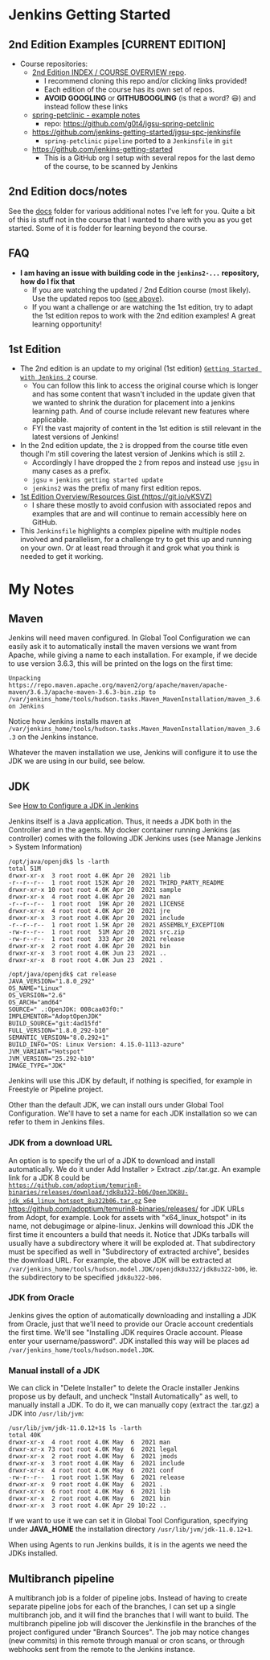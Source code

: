 # Jenkins Getting Started

## 2nd Edition Examples **[CURRENT EDITION]**

- Course repositories:
  - [2nd Edition INDEX / COURSE OVERVIEW repo](https://github.com/g0t4/course-jenkins-getting-started). 
    - I recommend cloning this repo and/or clicking links provided! 
    - Each edition of the course has its own set of repos.
    - **AVOID GOOGLING** or **GITHUBOOGLING** (is that a word? :smiley:) and instead follow these links 
  - [spring-petclinic - example notes](docs/spring-petclinic.md)
    - repo: https://github.com/g0t4/jgsu-spring-petclinic
  - https://github.com/jenkins-getting-started/jgsu-spc-jenkinsfile
    - `spring-petclinic` `pipeline` ported to a `Jenkinsfile` in `git`
  - https://github.com/jenkins-getting-started
    - This is a GitHub org I setup with several repos for the last demo of the course, to be scanned by Jenkins

## 2nd Edition docs/notes

See the [docs](docs) folder for various additional notes I've left for you. Quite a bit of this is stuff not in the course that I wanted to share with you as you get started. Some of it is fodder for learning beyond the course. 

## FAQ

- **I am having an issue with building code in the `jenkins2-...` repository, how do I fix that**
  - If you are watching the updated / 2nd Edition course (most likely). Use the updated repos too ([see above](https://github.com/g0t4/course-jenkins-getting-started/blob/master/README.md#2nd-edition-examples-current-edition)).
  - If you want a challenge or are watching the 1st edition, try to adapt the 1st edition repos to work with the 2nd edition examples! A great learning opportunity!

## 1st Edition 

- The 2nd edition is an update to my original (1st edition) [`Getting Started with Jenkins 2`](https://www.pluralsight.com/courses/jenkins-2-getting-started) course.
  - You can follow this link to access the original course which is longer and has some content that wasn't included in the update given that we wanted to shrink the duration for placement into a jenkins learning path. And of course include relevant new features where applicable.
  - FYI the vast majority of content in the 1st edition is still relevant in the latest versions of Jenkins!
- In the 2nd edition update, the `2` is dropped from the course title even though I'm still covering the latest version of Jenkins which is still `2`.
  - Accordingly I have dropped the `2` from repos and instead use `jgsu` in many cases as a prefix.
  - `jgsu` = `jenkins getting started update`
  - `jenkins2` was the prefix of many first edition repos.
- [1st Edition Overview/Resources Gist (https://git.io/vKSVZ)](https://git.io/vKSVZ)
  - I share these mostly to avoid confusion with associated repos and examples that are and will continue to remain accessibly here on GitHub.
- This `Jenkinsfile` highlights a complex pipeline with multiple nodes involved and parallelism, for a challenge try to get this up and running on your own. Or at least read through it and grok what you think is needed to get it working.


# My Notes

## Maven
Jenkins will need maven configured. In Global Tool Configuration we can easily ask it to automatically install the maven versions we want from Apache, while giving a name to each installation. For example, if we decide to use version 3.6.3, this will be printed on the logs on the first time:
```shell
Unpacking https://repo.maven.apache.org/maven2/org/apache/maven/apache-maven/3.6.3/apache-maven-3.6.3-bin.zip to /var/jenkins_home/tools/hudson.tasks.Maven_MavenInstallation/maven_3.6.3 on Jenkins
```
Notice how Jenkins installs maven at <code>/var/jenkins_home/tools/hudson.tasks.Maven_MavenInstallation/maven_3.6.3</code> on the Jenkins instance.

Whatever the maven installation we use, Jenkins will configure it to use the JDK we are using in our build, see below.

## JDK

See [How to Configure a JDK in Jenkins](https://youtu.be/qx3XK82BZPk)

Jenkins itself is a Java application. Thus, it needs a JDK both in the Controller and in the agents. My docker container running Jenkins (as controller) comes with the following JDK Jenkins uses (see Manage Jenkins > System Information)
```shell
/opt/java/openjdk$ ls -larth
total 51M
drwxr-xr-x  3 root root 4.0K Apr 20  2021 lib
-r--r--r--  1 root root 152K Apr 20  2021 THIRD_PARTY_README
drwxr-xr-x 10 root root 4.0K Apr 20  2021 sample
drwxr-xr-x  4 root root 4.0K Apr 20  2021 man
-r--r--r--  1 root root  19K Apr 20  2021 LICENSE
drwxr-xr-x  4 root root 4.0K Apr 20  2021 jre
drwxr-xr-x  3 root root 4.0K Apr 20  2021 include
-r--r--r--  1 root root 1.5K Apr 20  2021 ASSEMBLY_EXCEPTION
-rw-r--r--  1 root root  51M Apr 20  2021 src.zip
-rw-r--r--  1 root root  333 Apr 20  2021 release
drwxr-xr-x  2 root root 4.0K Apr 20  2021 bin
drwxr-xr-x  3 root root 4.0K Jun 23  2021 ..
drwxr-xr-x  8 root root 4.0K Jun 23  2021 .
```
```shell
/opt/java/openjdk$ cat release 
JAVA_VERSION="1.8.0_292"
OS_NAME="Linux"
OS_VERSION="2.6"
OS_ARCH="amd64"
SOURCE=" .:OpenJDK: 008caa03f0:"
IMPLEMENTOR="AdoptOpenJDK"
BUILD_SOURCE="git:4ad15fd"
FULL_VERSION="1.8.0_292-b10"
SEMANTIC_VERSION="8.0.292+1"
BUILD_INFO="OS: Linux Version: 4.15.0-1113-azure"
JVM_VARIANT="Hotspot"
JVM_VERSION="25.292-b10"
IMAGE_TYPE="JDK"
```

Jenkins will use this JDK by default, if nothing is specified, for example in Freestyle or Pipeline project.

Other than the default JDK, we can install ours under Global Tool Configuration. We'll have to set a name for each JDK installation so we can refer to them in Jenkins files.



### JDK from a download URL
An option is to specify the url of a JDK to download and install automatically. We do it under Add Installer > Extract *.zip/*.tar.gz. An example link for a JDK 8 could be<br>
<code>https://github.com/adoptium/temurin8-binaries/releases/download/jdk8u322-b06/OpenJDK8U-jdk_x64_linux_hotspot_8u322b06.tar.gz</code>
See https://github.com/adoptium/temurin8-binaries/releases/ for JDK URLs from Adopt, for example. Look for assets with "x64_linux_hotspot" in its name, not debugimage or alpine-linux. Jenkins will download this JDK the first time it encounters a build that needs it.
Notice that JDKs tarballs will usually have a subdirectory where it will be exploded at. That subdirectory must be specified as well in "Subdirectory of extracted archive", besides the download URL. For example, the above JDK will be extracted at <code>/var/jenkins_home/tools/hudson.model.JDK/openjdk8u332/jdk8u322-b06</code>, ie. the subdirectory to be specified <code>jdk8u322-b06</code>.


### JDK from Oracle
Jenkins gives the option of automatically downloading and installing a JDK from Oracle, just that we'll need to provide our Oracle account credentials the first time. We'll see "Installing JDK requires Oracle account. Please enter your username/password". JDK installed this way will be places ad <code>/var/jenkins_home/tools/hudson.model.JDK</code>.

### Manual install of a JDK
We can click in "Delete Installer" to delete the Oracle installer Jenkins propose us by default, and uncheck "Install Automatically" as well, to manually install a JDK.
To do it, we can manually copy (extract the .tar.gz) a JDK into <code>/usr/lib/jvm</code>:
```shell
/usr/lib/jvm/jdk-11.0.12+1$ ls -larth
total 40K
drwxr-xr-x  4 root root 4.0K May  6  2021 man
drwxr-xr-x 73 root root 4.0K May  6  2021 legal
drwxr-xr-x  2 root root 4.0K May  6  2021 jmods
drwxr-xr-x  3 root root 4.0K May  6  2021 include
drwxr-xr-x  4 root root 4.0K May  6  2021 conf
-rw-r--r--  1 root root 1.5K May  6  2021 release
drwxr-xr-x  9 root root 4.0K May  6  2021 .
drwxr-xr-x  6 root root 4.0K May  6  2021 lib
drwxr-xr-x  2 root root 4.0K May  6  2021 bin
drwxr-xr-x  3 root root 4.0K Apr 29 10:22 ..
```
If we want to use it we can set it in Global Tool Configuration, specifying under <b>JAVA_HOME</b> the installation directory <code>/usr/lib/jvm/jdk-11.0.12+1</code>.

When using Agents to run Jenkins builds, it is in the agents we need the JDKs installed.

## Multibranch pipeline
A multibranch job is a folder of pipeline jobs. Instead of having to create separate pipeline jobs for each of the branches, I can set up a single multibranch job, and it will find the branches that I will want to build.
The multibranch pipeline job will discover the Jenkinsfile in the branches of the project configured under "Branch Sources". The job may notice changes (new commits) in this remote through manual or cron scans, or through webhooks sent from the remote to the Jenkins instance.